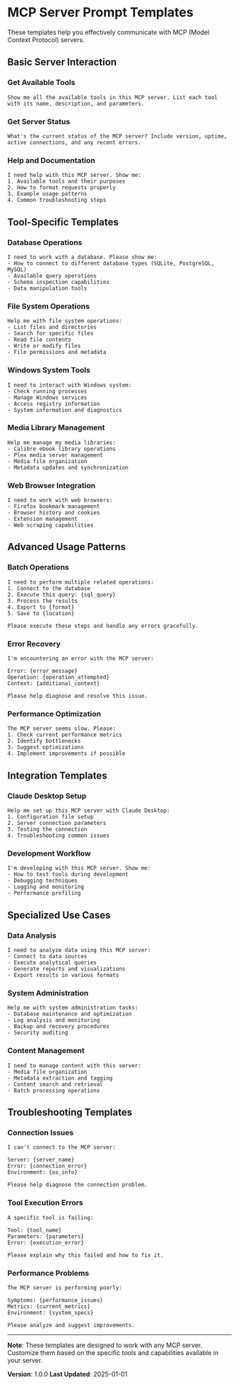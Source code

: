 # MCP Server Prompt Templates

These templates help you effectively communicate with MCP (Model Context Protocol) servers.

## Basic Server Interaction

### Get Available Tools
```
Show me all the available tools in this MCP server. List each tool with its name, description, and parameters.
```

### Get Server Status
```
What's the current status of the MCP server? Include version, uptime, active connections, and any recent errors.
```

### Help and Documentation
```
I need help with this MCP server. Show me:
1. Available tools and their purposes
2. How to format requests properly
3. Example usage patterns
4. Common troubleshooting steps
```

## Tool-Specific Templates

### Database Operations
```
I need to work with a database. Please show me:
- How to connect to different database types (SQLite, PostgreSQL, MySQL)
- Available query operations
- Schema inspection capabilities
- Data manipulation tools
```

### File System Operations
```
Help me with file system operations:
- List files and directories
- Search for specific files
- Read file contents
- Write or modify files
- File permissions and metadata
```

### Windows System Tools
```
I need to interact with Windows system:
- Check running processes
- Manage Windows services
- Access registry information
- System information and diagnostics
```

### Media Library Management
```
Help me manage my media libraries:
- Calibre ebook library operations
- Plex media server management
- Media file organization
- Metadata updates and synchronization
```

### Web Browser Integration
```
I need to work with web browsers:
- Firefox bookmark management
- Browser history and cookies
- Extension management
- Web scraping capabilities
```

## Advanced Usage Patterns

### Batch Operations
```
I need to perform multiple related operations:
1. Connect to the database
2. Execute this query: {sql_query}
3. Process the results
4. Export to {format}
5. Save to {location}

Please execute these steps and handle any errors gracefully.
```

### Error Recovery
```
I'm encountering an error with the MCP server:

Error: {error_message}
Operation: {operation_attempted}
Context: {additional_context}

Please help diagnose and resolve this issue.
```

### Performance Optimization
```
The MCP server seems slow. Please:
1. Check current performance metrics
2. Identify bottlenecks
3. Suggest optimizations
4. Implement improvements if possible
```

## Integration Templates

### Claude Desktop Setup
```
Help me set up this MCP server with Claude Desktop:
1. Configuration file setup
2. Server connection parameters
3. Testing the connection
4. Troubleshooting common issues
```

### Development Workflow
```
I'm developing with this MCP server. Show me:
- How to test tools during development
- Debugging techniques
- Logging and monitoring
- Performance profiling
```

## Specialized Use Cases

### Data Analysis
```
I need to analyze data using this MCP server:
- Connect to data sources
- Execute analytical queries
- Generate reports and visualizations
- Export results in various formats
```

### System Administration
```
Help me with system administration tasks:
- Database maintenance and optimization
- Log analysis and monitoring
- Backup and recovery procedures
- Security auditing
```

### Content Management
```
I need to manage content with this server:
- Media file organization
- Metadata extraction and tagging
- Content search and retrieval
- Batch processing operations
```

## Troubleshooting Templates

### Connection Issues
```
I can't connect to the MCP server:

Server: {server_name}
Error: {connection_error}
Environment: {os_info}

Please help diagnose the connection problem.
```

### Tool Execution Errors
```
A specific tool is failing:

Tool: {tool_name}
Parameters: {parameters}
Error: {execution_error}

Please explain why this failed and how to fix it.
```

### Performance Problems
```
The MCP server is performing poorly:

Symptoms: {performance_issues}
Metrics: {current_metrics}
Environment: {system_specs}

Please analyze and suggest improvements.
```

---

**Note**: These templates are designed to work with any MCP server. Customize them based on the specific tools and capabilities available in your server.

**Version**: 1.0.0
**Last Updated**: 2025-01-01
